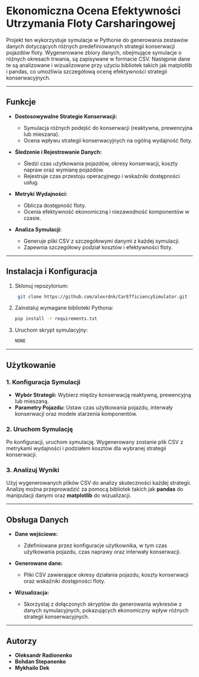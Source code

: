 # Ekonomiczna Ocena Efektywności Utrzymania Floty Carsharingowej

Projekt ten wykorzystuje symulacje w Pythonie do generowania zestawów danych dotyczących różnych predefiniowanych strategii konserwacji pojazdów floty. Wygenerowane zbiory danych, obejmujące symulacje o różnych okresach trwania, są zapisywane w formacie CSV. Następnie dane te są analizowane i wizualizowane przy użyciu bibliotek takich jak matplotlib i pandas, co umożliwia szczegółową ocenę efektywności strategii konserwacyjnych.

---

## Funkcje

- **Dostosowywalne Strategie Konserwacji:**
  - Symulacja różnych podejść do konserwacji (reaktywna, prewencyjna lub mieszana).
  - Ocena wpływu strategii konserwacyjnych na ogólną wydajność floty.
  
- **Śledzenie i Rejestrowanie Danych:**
  - Śledzi czas użytkowania pojazdów, okresy konserwacji, koszty napraw oraz wymianę pojazdów.
  - Rejestruje czas przestoju operacyjnego i wskaźniki dostępności usług.
  
- **Metryki Wydajności:**
  - Oblicza dostępność floty.
  - Ocenia efektywność ekonomiczną i niezawodność komponentów w czasie.

- **Analiza Symulacji:**
  - Generuje pliki CSV z szczegółowymi danymi z każdej symulacji.
  - Zapewnia szczegółowy podział kosztów i efektywności floty.

---

## Instalacja i Konfiguracja

1. Sklonuj repozytorium:
    ```bash
     git clone https://github.com/alexrdnk/CarEfficiencySimulator.git
    ```

2. Zainstaluj wymagane biblioteki Pythona:
    ```bash
    pip install -r requirements.txt
    ```

3. Uruchom skrypt symulacyjny:
    ```bash
   NONE
    ```

---

## Użytkowanie

### 1. Konfiguracja Symulacji
- **Wybór Strategii:** Wybierz między konserwacją reaktywną, prewencyjną lub mieszaną.
- **Parametry Pojazdu:** Ustaw czas użytkowania pojazdu, interwały konserwacji oraz modele starzenia komponentów.

### 2. Uruchom Symulację
Po konfiguracji, uruchom symulację. Wygenerowany zostanie plik CSV z metrykami wydajności i podziałem kosztów dla wybranej strategii konserwacji.

### 3. Analizuj Wyniki
Użyj wygenerowanych plików CSV do analizy skuteczności każdej strategii. Analizę można przeprowadzić za pomocą bibliotek takich jak **pandas** do manipulacji danymi oraz **matplotlib** do wizualizacji.

---

## Obsługa Danych

- **Dane wejściowe:**
  - Zdefiniowane przez konfiguracje użytkownika, w tym czas użytkowania pojazdu, czas naprawy oraz interwały konserwacji.
  
- **Generowane dane:**
  - Pliki CSV zawierające okresy działania pojazdu, koszty konserwacji oraz wskaźniki dostępności floty.
  
- **Wizualizacja:**
  - Skorzystaj z dołączonych skryptów do generowania wykresów z danych symulacyjnych, pokazujących ekonomiczny wpływ różnych strategii konserwacyjnych.

---

## Autorzy

- **Oleksandr Radionenko**
- **Bohdan Stepanenko**
- **Mykhailo Dek**


